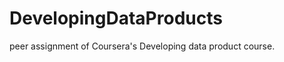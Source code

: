 DevelopingDataProducts
======================

peer assignment of Coursera's Developing data product course.
